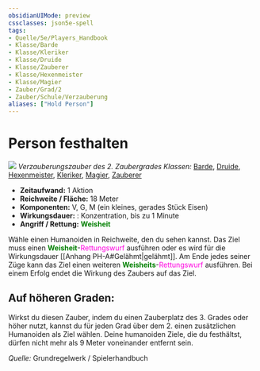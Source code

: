 ```yaml
---
obsidianUIMode: preview
cssclasses: json5e-spell
tags:
- Quelle/5e/Players_Handbook
- Klasse/Barde
- Klasse/Kleriker
- Klasse/Druide
- Klasse/Zauberer
- Klasse/Hexenmeister
- Klasse/Magier
- Zauber/Grad/2
- Zauber/Schule/Verzauberung
aliases: ["Hold Person"]
---
```

# Person festhalten
![](../../../99%20-%20Setup/Files/Bildersammlung/Symbolik/Verzauberungszauber.webp#token)
*Verzauberungszauber des 2. Zaubergrades*
*Klassen:* [Barde](05%20-%20Wikipedia/Charakteroptionen/02.%20Klassen/Barde.md), [Druide](05%20-%20Wikipedia/Kompendium/Charakteroptionen/Klassen/Druide.md), [Hexenmeister](../Charakteroptionen/Klassen/Hexenmeister.md), [Kleriker](../Charakteroptionen/Klassen/Kleriker.md), [Magier](../Charakteroptionen/Klassen/Magier.md), [Zauberer](../Charakteroptionen/Klassen/Zauberer.md)

- **Zeitaufwand:** 1 Aktion
- **Reichweite / Fläche:** 18 Meter
- **Komponenten:** V, G, M (ein kleines, gerades Stück Eisen)
- **Wirkungsdauer:** : Konzentration, bis zu 1 Minute
- **Angriff / Rettung:** <font color="green">**Weisheit**</font>

Wähle einen Humanoiden in Reichweite, den du sehen kannst. Das Ziel muss einen <font color="green">**Weisheit**</font>-<font color="#FF00E0">Rettungswurf</font> ausführen oder es wird für die Wirkungsdauer [[Anhang PH-A#Gelähmt|gelähmt]]. Am Ende jedes seiner Züge kann das Ziel einen weiteren <font color="green">**Weisheits**</font>-<font color="#FF00E0">Rettungswurf</font> ausführen. Bei einem Erfolg endet die Wirkung des Zaubers auf das Ziel.

## **Auf höheren Graden:** 
Wirkst du diesen Zauber, indem du einen Zauberplatz des 3. Grades oder höher nutzt, kannst du für jeden Grad über dem 2. einen zusätzlichen Humanoiden als Ziel wählen. Deine humanoiden Ziele, die du festhältst, dürfen nicht mehr als 9 Meter voneinander entfernt sein.

 *Quelle:* Grundregelwerk / Spielerhandbuch